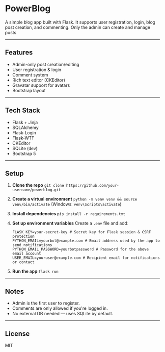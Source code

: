 # PowerBlog

A simple blog app built with Flask. It supports user registration, login, blog post creation, and commenting. Only the admin can create and manage posts.

---

## Features

* Admin-only post creation/editing
* User registration & login
* Comment system
* Rich text editor (CKEditor)
* Gravatar support for avatars
* Bootstrap layout

---

## Tech Stack

* Flask + Jinja
* SQLAlchemy
* Flask-Login
* Flask-WTF
* CKEditor
* SQLite (dev)
* Bootstrap 5

---

## Setup

1. **Clone the repo**
   `git clone https://github.com/your-username/powerblog.git`

2. **Create a virtual environment**
   `python -m venv venv && source venv/bin/activate`
   (Windows: `venv\Scripts\activate`)

3. **Install dependencies**
   `pip install -r requirements.txt`

4. **Set up environment variables**
   Create a `.env` file and add:

   ```
   FLASK_KEY=your-secret-key # Secret key for Flask session & CSRF protection
   PYTHON_EMAIL=yourbot@example.com # Email address used by the app to send notifications
   PYTHON_EMAIL_PASSWORD=yourbotpassword # Password for the above email account
   USER_EMAIL=youruser@example.com # Recipient email for notifications or contact

   ```

5. **Run the app**
   `flask run`

---

## Notes

* Admin is the first user to register.
* Comments are only allowed if you're logged in.
* No external DB needed — uses SQLite by default.

---

## License

MIT
